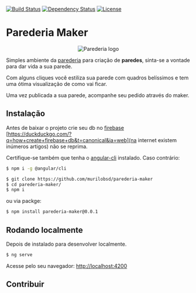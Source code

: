 [![Build Status](https://travis-ci.org/murilobsd/parederia-maker.svg?branch=master)](https://travis-ci.org/murilobsd/parederia-maker) [![Dependency Status](https://david-dm.org/murilobsd/parederia-maker.svg)](https://david-dm.org/murilobsd/parederia-maker)
[![License](https://img.shields.io/npm/l/@murilobsd-parederia-maker/core.svg)](https://github.com/murilobsd/parederia-maker/blob/master/LICENSE) 

Parederia Maker
=================
<p align="center">
  <img src="https://cdn.shopify.com/s/files/1/1743/9705/files/logo_parederia.svg?9144630378771702438" alt="Parederia logo"/>
</p>

Simples ambiente da [parederia](https://loja.parederia.com) para criação de **paredes**, sinta-se a vontade para dar vida a sua parede. 

Com alguns cliques você estiliza sua parede com quadros belíssimos e tem uma ótima
visualização de como vai ficar.

Uma vez publicada a sua parede, acompanhe seu pedido através do maker.

Instalação
----------
Antes de baixar o projeto crie seu db no [firebase](https://console.firebase.google.com) [https://duckduckgo.com/?q=how+create+firebase+db&t=canonical&ia=web](na internet existem inúmeros artigos) não se reprima.

Certifique-se também que tenha o [angular-cli](https://cli.angular.io/) instalado. Caso contrário:

```sh
$ npm i -g @angular/cli
```

```sh
$ git clone https://github.com/murilobsd/parederia-maker
$ cd parederia-maker/
$ npm i
```

ou via packge:

```sh
$ npm install parederia-maker@0.0.1
```

Rodando localmente
------------------

Depois de instalado para desenvolver localmente.

```sh
$ ng serve
```

Acesse pelo seu navegador: [http://localhost:4200](http://localhost:4200)


Contribuir
----------